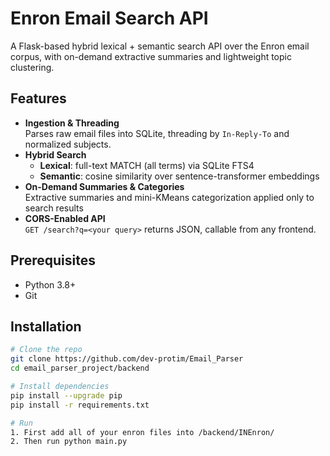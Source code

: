 # Enron Email Search API

A Flask-based hybrid lexical + semantic search API over the Enron email corpus,
with on-demand extractive summaries and lightweight topic clustering.

## Features

- **Ingestion & Threading**  
  Parses raw email files into SQLite, threading by `In-Reply-To` and normalized subjects.
- **Hybrid Search**  
  - **Lexical**: full-text MATCH (all terms) via SQLite FTS4  
  - **Semantic**: cosine similarity over sentence-transformer embeddings  
- **On-Demand Summaries & Categories**  
  Extractive summaries and mini-KMeans categorization applied only to search results  
- **CORS-Enabled API**  
  `GET /search?q=<your query>` returns JSON, callable from any frontend.

## Prerequisites

- Python 3.8+  
- Git  

## Installation

```bash
# Clone the repo
git clone https://github.com/dev-protim/Email_Parser
cd email_parser_project/backend

# Install dependencies
pip install --upgrade pip
pip install -r requirements.txt

# Run
1. First add all of your enron files into /backend/INEnron/
2. Then run python main.py
